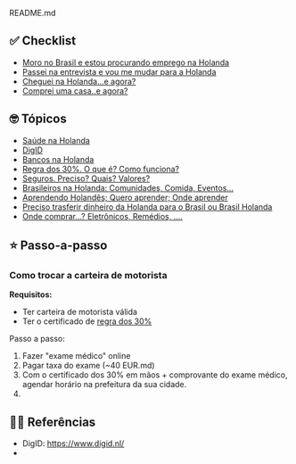 README.md

## ✅ Checklist

- [Moro no Brasil e estou procurando emprego na Holanda](./CHECKLIST-ESTOU-NO-BRASIL-PROCURANDO-EMPREGO-HOLANDA.md)
- [Passei na entrevista e vou me mudar para a Holanda](./CHECKLIST-PASSEI-ENTREVISTA-MUDAR-HOLANDA.md)
- [Cheguei na Holanda...e agora?](./CHECKLIST-CHEGUEI-NA-HOLANDA.md)
- [Comprei uma casa..e agora?](./CHECKLIST-COMPREI-CASA.md)

## 🤓 Tópicos

- [Saúde na Holanda](./TOPICO-SAUDE.md)
- [DigID](./TOPICO-DIGID.md)
- [Bancos na Holanda](./TOPICO-BANCOS-HOLANDA.md)
- [Regra dos 30%. O que é? Como funciona?](./TOPICO-REGRA-30-PORCENTO.md)
- [Seguros. Preciso? Quais? Valores?](./TOPICO-SEGUROS.md)
- [Brasileiros na Holanda: Comunidades, Comida, Eventos... ](./TOPICO-COMUNIDADE-BRASILEIROS-HOLANDA.md)
- [Aprendendo Holandês; Quero aprender; Onde aprender](./TOPICO-APRENDENDO-HOLANDES.md)
- [Preciso trasferir dinheiro da Holanda para o Brasil ou Brasil Holanda](./TOPICO-TRANSFERENCIA-DINHEIRO-INTERNACIONAL.md)
- [Onde comprar...? Eletrônicos, Remédios, .... ](./TOPICO-ONDE-COMPRAR.md)

## ⭐️ Passo-a-passo

### Como trocar a carteira de motorista

**Requisitos:**
- Ter carteira de motorista válida
- Ter o certificado de [regra dos 30%](#regra-30p)

Passo a passo:
1. Fazer "exame médico" online
2. Pagar taxa do exame (~40 EUR.md)
3. Com o certificado dos 30% em mãos + comprovante do exame médico, agendar horário na prefeitura da sua cidade.
4. 

## 💁‍♂️ Referências

- DigID: https://www.digid.nl/
- 